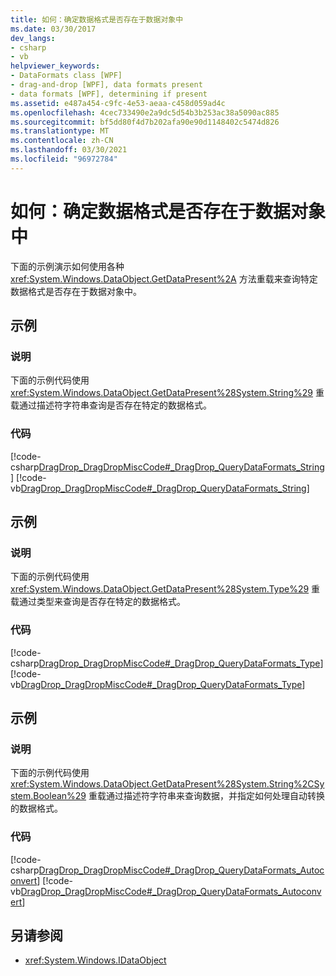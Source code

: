 ```yaml
---
title: 如何：确定数据格式是否存在于数据对象中
ms.date: 03/30/2017
dev_langs:
- csharp
- vb
helpviewer_keywords:
- DataFormats class [WPF]
- drag-and-drop [WPF], data formats present
- data formats [WPF], determining if present
ms.assetid: e487a454-c9fc-4e53-aeaa-c458d059ad4c
ms.openlocfilehash: 4cec733490e2a9dc5d54b3b253ac38a5090ac885
ms.sourcegitcommit: bf5dd80f4d7b202afa90e90d1148402c5474d826
ms.translationtype: MT
ms.contentlocale: zh-CN
ms.lasthandoff: 03/30/2021
ms.locfileid: "96972784"
---
```

# <a name="how-to-determine-if-a-data-format-is-present-in-a-data-object"></a>如何：确定数据格式是否存在于数据对象中
下面的示例演示如何使用各种 <xref:System.Windows.DataObject.GetDataPresent%2A> 方法重载来查询特定数据格式是否存在于数据对象中。  
  
## <a name="example"></a>示例  
  
### <a name="description"></a>说明  
 下面的示例代码使用 <xref:System.Windows.DataObject.GetDataPresent%28System.String%29> 重载通过描述符字符串查询是否存在特定的数据格式。  
  
### <a name="code"></a>代码  
 [!code-csharp[DragDrop_DragDropMiscCode#_DragDrop_QueryDataFormats_String](~/samples/snippets/csharp/VS_Snippets_Wpf/DragDrop_DragDropMiscCode/CSharp/Window1.xaml.cs#_dragdrop_querydataformats_string)]
 [!code-vb[DragDrop_DragDropMiscCode#_DragDrop_QueryDataFormats_String](~/samples/snippets/visualbasic/VS_Snippets_Wpf/DragDrop_DragDropMiscCode/visualbasic/window1.xaml.vb#_dragdrop_querydataformats_string)]  
  
## <a name="example"></a>示例  
  
### <a name="description"></a>说明  
 下面的示例代码使用 <xref:System.Windows.DataObject.GetDataPresent%28System.Type%29> 重载通过类型来查询是否存在特定的数据格式。  
  
### <a name="code"></a>代码  
 [!code-csharp[DragDrop_DragDropMiscCode#_DragDrop_QueryDataFormats_Type](~/samples/snippets/csharp/VS_Snippets_Wpf/DragDrop_DragDropMiscCode/CSharp/Window1.xaml.cs#_dragdrop_querydataformats_type)]
 [!code-vb[DragDrop_DragDropMiscCode#_DragDrop_QueryDataFormats_Type](~/samples/snippets/visualbasic/VS_Snippets_Wpf/DragDrop_DragDropMiscCode/visualbasic/window1.xaml.vb#_dragdrop_querydataformats_type)]  
  
## <a name="example"></a>示例  
  
### <a name="description"></a>说明  
 下面的示例代码使用 <xref:System.Windows.DataObject.GetDataPresent%28System.String%2CSystem.Boolean%29> 重载通过描述符字符串来查询数据，并指定如何处理自动转换的数据格式。  
  
### <a name="code"></a>代码  
 [!code-csharp[DragDrop_DragDropMiscCode#_DragDrop_QueryDataFormats_Autoconvert](~/samples/snippets/csharp/VS_Snippets_Wpf/DragDrop_DragDropMiscCode/CSharp/Window1.xaml.cs#_dragdrop_querydataformats_autoconvert)]
 [!code-vb[DragDrop_DragDropMiscCode#_DragDrop_QueryDataFormats_Autoconvert](~/samples/snippets/visualbasic/VS_Snippets_Wpf/DragDrop_DragDropMiscCode/visualbasic/window1.xaml.vb#_dragdrop_querydataformats_autoconvert)]  
  
## <a name="see-also"></a>另请参阅

- <xref:System.Windows.IDataObject>
